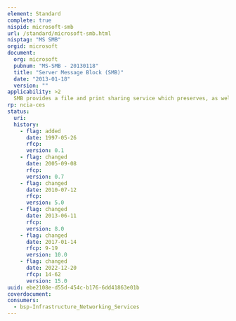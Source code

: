 ```yaml
---
element: Standard
complete: true
nispid: microsoft-smb
url: /standard/microsoft-smb.html
nisptag: "MS SMB"
orgid: microsoft
document:
  org: microsoft
  pubnum: "MS-SMB - 20130118"
  title: "Server Message Block (SMB)"
  date: "2013-01-18"
  version: ""
applicability: >2
  SMB provides a file and print sharing service which preserves, as well as is possible, the semantics of a DOS or MS Windows system to an application. SMB is the default protocol for resource sharing in an environment comprising Microsoft operating system based computers. Servers support either user-level and share-level security to cover all possible client workstation types.
rp: ncia-ces
status:
  uri: 
  history: 
    - flag: added
      date: 1997-05-26
      rfcp: 
      version: 0.1
    - flag: changed
      date: 2005-09-08
      rfcp: 
      version: 0.7
    - flag: changed
      date: 2010-07-12
      rfcp: 
      version: 5.0
    - flag: changed
      date: 2013-06-11
      rfcp: 
      version: 8.0
    - flag: changed
      date: 2017-01-14
      rfcp: 9-19
      version: 10.0
    - flag: changed
      date: 2022-12-20
      rfcp: 14-62
      version: 15.0
uuid: ebe2108e-d55d-454c-b176-6dd41863e01b
coverdocument:
consumers:
  - bsp-Infrastructure_Networking_Services
---
```

